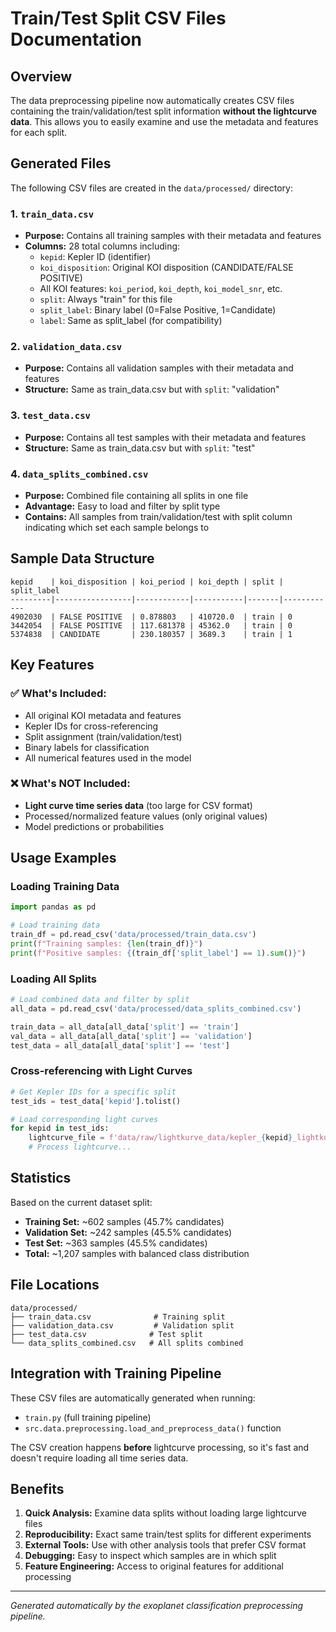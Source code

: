 # Train/Test Split CSV Files Documentation

## Overview

The data preprocessing pipeline now automatically creates CSV files containing the train/validation/test split information **without the lightcurve data**. This allows you to easily examine and use the metadata and features for each split.

## Generated Files

The following CSV files are created in the `data/processed/` directory:

### 1. `train_data.csv`
- **Purpose:** Contains all training samples with their metadata and features
- **Columns:** 28 total columns including:
  - `kepid`: Kepler ID (identifier)
  - `koi_disposition`: Original KOI disposition (CANDIDATE/FALSE POSITIVE)
  - All KOI features: `koi_period`, `koi_depth`, `koi_model_snr`, etc.
  - `split`: Always "train" for this file
  - `split_label`: Binary label (0=False Positive, 1=Candidate)
  - `label`: Same as split_label (for compatibility)

### 2. `validation_data.csv`
- **Purpose:** Contains all validation samples with their metadata and features
- **Structure:** Same as train_data.csv but with `split`: "validation"

### 3. `test_data.csv`
- **Purpose:** Contains all test samples with their metadata and features
- **Structure:** Same as train_data.csv but with `split`: "test"

### 4. `data_splits_combined.csv`
- **Purpose:** Combined file containing all splits in one file
- **Advantage:** Easy to load and filter by split type
- **Contains:** All samples from train/validation/test with split column indicating which set each sample belongs to

## Sample Data Structure

```
kepid    | koi_disposition | koi_period | koi_depth | split | split_label
---------|-----------------|------------|-----------|-------|------------
4902030  | FALSE POSITIVE  | 0.878803   | 410720.0  | train | 0
3442054  | FALSE POSITIVE  | 117.681378 | 45362.0   | train | 0
5374838  | CANDIDATE       | 230.180357 | 3689.3    | train | 1
```

## Key Features

### ✅ **What's Included:**
- All original KOI metadata and features
- Kepler IDs for cross-referencing
- Split assignment (train/validation/test)
- Binary labels for classification
- All numerical features used in the model

### ❌ **What's NOT Included:**
- **Light curve time series data** (too large for CSV format)
- Processed/normalized feature values (only original values)
- Model predictions or probabilities

## Usage Examples

### Loading Training Data
```python
import pandas as pd

# Load training data
train_df = pd.read_csv('data/processed/train_data.csv')
print(f"Training samples: {len(train_df)}")
print(f"Positive samples: {(train_df['split_label'] == 1).sum()}")
```

### Loading All Splits
```python
# Load combined data and filter by split
all_data = pd.read_csv('data/processed/data_splits_combined.csv')

train_data = all_data[all_data['split'] == 'train']
val_data = all_data[all_data['split'] == 'validation'] 
test_data = all_data[all_data['split'] == 'test']
```

### Cross-referencing with Light Curves
```python
# Get Kepler IDs for a specific split
test_ids = test_data['kepid'].tolist()

# Load corresponding light curves
for kepid in test_ids:
    lightcurve_file = f'data/raw/lightkurve_data/kepler_{kepid}_lightkurve.csv'
    # Process lightcurve...
```

## Statistics

Based on the current dataset split:

- **Training Set:** ~602 samples (45.7% candidates)
- **Validation Set:** ~242 samples (45.5% candidates)  
- **Test Set:** ~363 samples (45.5% candidates)
- **Total:** ~1,207 samples with balanced class distribution

## File Locations

```
data/processed/
├── train_data.csv              # Training split
├── validation_data.csv         # Validation split  
├── test_data.csv              # Test split
└── data_splits_combined.csv   # All splits combined
```

## Integration with Training Pipeline

These CSV files are automatically generated when running:
- `train.py` (full training pipeline)
- `src.data.preprocessing.load_and_preprocess_data()` function

The CSV creation happens **before** lightcurve processing, so it's fast and doesn't require loading all time series data.

## Benefits

1. **Quick Analysis:** Examine data splits without loading large lightcurve files
2. **Reproducibility:** Exact same train/test splits for different experiments
3. **External Tools:** Use with other analysis tools that prefer CSV format
4. **Debugging:** Easy to inspect which samples are in which split
5. **Feature Engineering:** Access to original features for additional processing

---

*Generated automatically by the exoplanet classification preprocessing pipeline.*